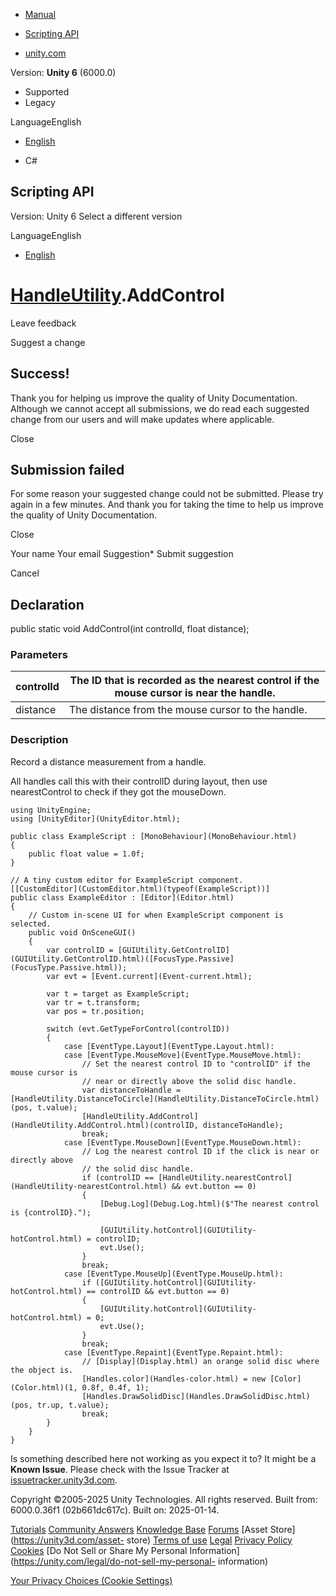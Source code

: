 [ ]()

  * [Manual](../Manual/index.html)
  * [Scripting API](../ScriptReference/index.html)

  * [unity.com](https://unity.com/)

Version: **Unity 6** (6000.0)

  * Supported
  * Legacy

LanguageEnglish

  * [English]()

  * C#

[ ](https://docs.unity3d.com)

## Scripting API

Version: Unity 6 Select a different version

LanguageEnglish

  * [English]()

#  [HandleUtility](HandleUtility.html).AddControl

Leave feedback

Suggest a change

## Success!

Thank you for helping us improve the quality of Unity Documentation. Although
we cannot accept all submissions, we do read each suggested change from our
users and will make updates where applicable.

Close

## Submission failed

For some reason your suggested change could not be submitted. Please <a>try
again</a> in a few minutes. And thank you for taking the time to help us
improve the quality of Unity Documentation.

Close

Your name Your email Suggestion* Submit suggestion

Cancel

[ ]()

## Declaration

public static void AddControl(int controlId, float distance);

### Parameters

controlId | The ID that is recorded as the nearest control if the mouse cursor is near the handle.  
---|---  
distance | The distance from the mouse cursor to the handle.  
  
### Description

Record a distance measurement from a handle.

All handles call this with their controlID during layout, then use
nearestControl to check if they got the mouseDown.

    
    
    using UnityEngine;
    using [UnityEditor](UnityEditor.html);
    
    public class ExampleScript : [MonoBehaviour](MonoBehaviour.html)
    {
        public float value = 1.0f;
    }
    
    // A tiny custom editor for ExampleScript component.
    [[CustomEditor](CustomEditor.html)(typeof(ExampleScript))]
    public class ExampleEditor : [Editor](Editor.html)
    {
        // Custom in-scene UI for when ExampleScript component is selected.
        public void OnSceneGUI()
        {
            var controlID = [GUIUtility.GetControlID](GUIUtility.GetControlID.html)([FocusType.Passive](FocusType.Passive.html));
            var evt = [Event.current](Event-current.html);
    
            var t = target as ExampleScript;
            var tr = t.transform;
            var pos = tr.position;
    
            switch (evt.GetTypeForControl(controlID))
            {
                case [EventType.Layout](EventType.Layout.html):
                case [EventType.MouseMove](EventType.MouseMove.html):
                    // Set the nearest control ID to "controlID" if the mouse cursor is
                    // near or directly above the solid disc handle.
                    var distanceToHandle = [HandleUtility.DistanceToCircle](HandleUtility.DistanceToCircle.html)(pos, t.value);
                    [HandleUtility.AddControl](HandleUtility.AddControl.html)(controlID, distanceToHandle);
                    break;
                case [EventType.MouseDown](EventType.MouseDown.html):
                    // Log the nearest control ID if the click is near or directly above
                    // the solid disc handle.
                    if (controlID == [HandleUtility.nearestControl](HandleUtility-nearestControl.html) && evt.button == 0)
                    {
                        [Debug.Log](Debug.Log.html)($"The nearest control is {controlID}.");
    
                        [GUIUtility.hotControl](GUIUtility-hotControl.html) = controlID;
                        evt.Use();
                    }
                    break;
                case [EventType.MouseUp](EventType.MouseUp.html):
                    if ([GUIUtility.hotControl](GUIUtility-hotControl.html) == controlID && evt.button == 0)
                    {
                        [GUIUtility.hotControl](GUIUtility-hotControl.html) = 0;
                        evt.Use();
                    }
                    break;
                case [EventType.Repaint](EventType.Repaint.html):
                    // [Display](Display.html) an orange solid disc where the object is.
                    [Handles.color](Handles-color.html) = new [Color](Color.html)(1, 0.8f, 0.4f, 1);
                    [Handles.DrawSolidDisc](Handles.DrawSolidDisc.html)(pos, tr.up, t.value);
                    break;
            }
        }
    }
    

Is something described here not working as you expect it to? It might be a
**Known Issue**. Please check with the Issue Tracker at
[issuetracker.unity3d.com](https://issuetracker.unity3d.com).

Copyright ©2005-2025 Unity Technologies. All rights reserved. Built from:
6000.0.36f1 (02b661dc617c). Built on: 2025-01-14.

[Tutorials](https://unity3d.com/learn) [Community
Answers](https://answers.unity3d.com) [Knowledge
Base](https://support.unity3d.com/hc/en-us)
[Forums](https://forum.unity3d.com) [Asset Store](https://unity3d.com/asset-
store) [Terms of use](https://docs.unity3d.com/Manual/TermsOfUse.html)
[Legal](https://unity.com/legal) [Privacy
Policy](https://unity.com/legal/privacy-policy)
[Cookies](https://unity.com/legal/cookie-policy) [Do Not Sell or Share My
Personal Information](https://unity.com/legal/do-not-sell-my-personal-
information)

[Your Privacy Choices (Cookie Settings)](javascript:void\(0\);)

